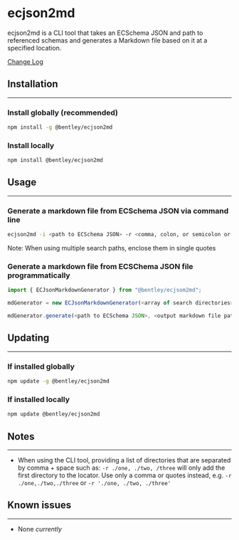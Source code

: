 # ecjson2md

ecjson2md is a CLI tool that takes an ECSchema JSON and path to referenced schemas and generates a Markdown file based on it at a specified location.

[Change Log](https://github.com/iTwin/ecjson2md/blob/master/CHANGELOG.md)

## Installation

---------------------------------------------------------------

### Install globally (recommended)

```sh
npm install -g @bentley/ecjson2md
```

### Install locally

```sh
npm install @bentley/ecjson2md
```

## Usage

---------------------------------------------------------------

### Generate a markdown file from ECSchema JSON via command line

```sh
ecjson2md -i <path to ECSchema JSON> -r <comma, colon, or semicolon or space separated search dirs> -o <directory to output markdown>
```

Note: When using multiple search paths, enclose them in single quotes

### Generate a markdown file from ECSChema JSON file programmatically

```Typescript
import { ECJsonMarkdownGenerator } from "@bentley/ecjsom2md";

mdGenerator = new ECJsonMarkdownGenerator(<array of search directories>);

mdGenerator.generate(<path to ECSchema JSON>, <output markdown file path>);
```

## Updating

---------------------------------------------------------------

### If installed globally

```sh
npm update -g @bentley/ecjson2md
```

### If installed locally

```sh
npm update @bentley/ecjson2md
```

## Notes

---------------------------------------------------------------

- When using the CLI tool, providing a list of directories that are separated by comma + space such as: ```-r ./one, ./two, /three``` will only add the first directory to the locator. Use only a comma or quotes instead, e.g. ```-r ./one,./two,./three``` or ```-r './one, ./two, ./three'```

## Known issues

---------------------------------------------------------------

- None _currently_